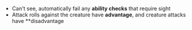- Can't see, automatically fail any **ability checks** that require sight
- Attack rolls against the creature have **advantage**, and creature attacks have **disadvantage